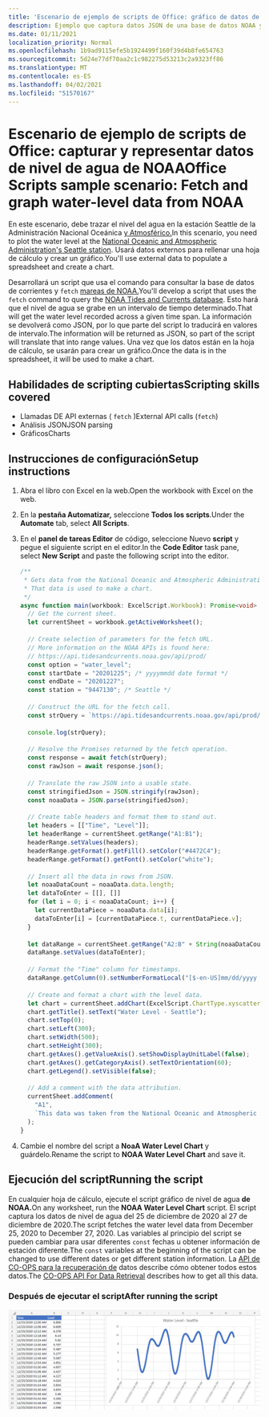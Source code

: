 ```yaml
---
title: 'Escenario de ejemplo de scripts de Office: gráfico de datos de nivel de agua de NOAA'
description: Ejemplo que captura datos JSON de una base de datos NOAA y los usa para crear un gráfico.
ms.date: 01/11/2021
localization_priority: Normal
ms.openlocfilehash: 1b9ad9115efe5b1924499f160f39d4b8fe654763
ms.sourcegitcommit: 5d24e77df70aa2c1c982275d53213c2a9323ff86
ms.translationtype: MT
ms.contentlocale: es-ES
ms.lasthandoff: 04/02/2021
ms.locfileid: "51570167"
---
```

# <a name="office-scripts-sample-scenario-fetch-and-graph-water-level-data-from-noaa"></a><span data-ttu-id="3447c-103">Escenario de ejemplo de scripts de Office: capturar y representar datos de nivel de agua de NOAA</span><span class="sxs-lookup"><span data-stu-id="3447c-103">Office Scripts sample scenario: Fetch and graph water-level data from NOAA</span></span>

<span data-ttu-id="3447c-104">En este escenario, debe trazar el nivel del agua en la estación Seattle de la Administración Nacional Oceánica [y Atmosférico.](https://tidesandcurrents.noaa.gov/stationhome.html?id=9447130)</span><span class="sxs-lookup"><span data-stu-id="3447c-104">In this scenario, you need to plot the water level at the [National Oceanic and Atmospheric Administration's Seattle station](https://tidesandcurrents.noaa.gov/stationhome.html?id=9447130).</span></span> <span data-ttu-id="3447c-105">Usará datos externos para rellenar una hoja de cálculo y crear un gráfico.</span><span class="sxs-lookup"><span data-stu-id="3447c-105">You'll use external data to populate a spreadsheet and create a chart.</span></span>

<span data-ttu-id="3447c-106">Desarrollará un script que usa el comando para consultar la base de datos de corrientes y `fetch` [mareas de NOAA.](https://tidesandcurrents.noaa.gov/)</span><span class="sxs-lookup"><span data-stu-id="3447c-106">You'll develop a script that uses the `fetch` command to query the [NOAA Tides and Currents database](https://tidesandcurrents.noaa.gov/).</span></span> <span data-ttu-id="3447c-107">Esto hará que el nivel de agua se grabe en un intervalo de tiempo determinado.</span><span class="sxs-lookup"><span data-stu-id="3447c-107">That will get the water level recorded across a given time span.</span></span> <span data-ttu-id="3447c-108">La información se devolverá como JSON, por lo que parte del script lo traducirá en valores de intervalo.</span><span class="sxs-lookup"><span data-stu-id="3447c-108">The information will be returned as JSON, so part of the script will translate that into range values.</span></span> <span data-ttu-id="3447c-109">Una vez que los datos están en la hoja de cálculo, se usarán para crear un gráfico.</span><span class="sxs-lookup"><span data-stu-id="3447c-109">Once the data is in the spreadsheet, it will be used to make a chart.</span></span>

## <a name="scripting-skills-covered"></a><span data-ttu-id="3447c-110">Habilidades de scripting cubiertas</span><span class="sxs-lookup"><span data-stu-id="3447c-110">Scripting skills covered</span></span>

- <span data-ttu-id="3447c-111">Llamadas DE API externas ( `fetch` )</span><span class="sxs-lookup"><span data-stu-id="3447c-111">External API calls (`fetch`)</span></span>
- <span data-ttu-id="3447c-112">Análisis JSON</span><span class="sxs-lookup"><span data-stu-id="3447c-112">JSON parsing</span></span>
- <span data-ttu-id="3447c-113">Gráficos</span><span class="sxs-lookup"><span data-stu-id="3447c-113">Charts</span></span>

## <a name="setup-instructions"></a><span data-ttu-id="3447c-114">Instrucciones de configuración</span><span class="sxs-lookup"><span data-stu-id="3447c-114">Setup instructions</span></span>

1. <span data-ttu-id="3447c-115">Abra el libro con Excel en la web.</span><span class="sxs-lookup"><span data-stu-id="3447c-115">Open the workbook with Excel on the web.</span></span>

1. <span data-ttu-id="3447c-116">En la **pestaña Automatizar,** seleccione **Todos los scripts**.</span><span class="sxs-lookup"><span data-stu-id="3447c-116">Under the **Automate** tab, select **All Scripts**.</span></span>

1. <span data-ttu-id="3447c-117">En el **panel de tareas Editor** de código, seleccione Nuevo **script** y pegue el siguiente script en el editor.</span><span class="sxs-lookup"><span data-stu-id="3447c-117">In the **Code Editor** task pane, select **New Script** and paste the following script into the editor.</span></span>

    ```TypeScript
    /**
     * Gets data from the National Oceanic and Atmospheric Administration's Tides and Currents database. 
     * That data is used to make a chart.
     */
    async function main(workbook: ExcelScript.Workbook): Promise<void> {
      // Get the current sheet.
      let currentSheet = workbook.getActiveWorksheet();
    
      // Create selection of parameters for the fetch URL.
      // More information on the NOAA APIs is found here: 
      // https://api.tidesandcurrents.noaa.gov/api/prod/
      const option = "water_level";
      const startDate = "20201225"; /* yyyymmdd date format */
      const endDate = "20201227";
      const station = "9447130"; /* Seattle */
    
      // Construct the URL for the fetch call.
      const strQuery = `https://api.tidesandcurrents.noaa.gov/api/prod/datagetter?product=${option}&begin_date=${startDate}&end_date=${endDate}&datum=MLLW&station=${station}&units=english&time_zone=gmt&application=NOS.COOPS.TAC.WL&format=json`;
    
      console.log(strQuery);
    
      // Resolve the Promises returned by the fetch operation.
      const response = await fetch(strQuery);
      const rawJson = await response.json();
    
      // Translate the raw JSON into a usable state.
      const stringifiedJson = JSON.stringify(rawJson);
      const noaaData = JSON.parse(stringifiedJson);
    
      // Create table headers and format them to stand out.
      let headers = [["Time", "Level"]];
      let headerRange = currentSheet.getRange("A1:B1");
      headerRange.setValues(headers);
      headerRange.getFormat().getFill().setColor("#4472C4");
      headerRange.getFormat().getFont().setColor("white");
    
      // Insert all the data in rows from JSON.
      let noaaDataCount = noaaData.data.length;
      let dataToEnter = [[], []]
      for (let i = 0; i < noaaDataCount; i++) {
        let currentDataPiece = noaaData.data[i];
        dataToEnter[i] = [currentDataPiece.t, currentDataPiece.v];
      }
    
      let dataRange = currentSheet.getRange("A2:B" + String(noaaDataCount + 1)); /* +1 to account for the title row */
      dataRange.setValues(dataToEnter);
      
      // Format the "Time" column for timestamps.
      dataRange.getColumn(0).setNumberFormatLocal("[$-en-US]mm/dd/yyyy hh:mm AM/PM;@");
    
      // Create and format a chart with the level data.
      let chart = currentSheet.addChart(ExcelScript.ChartType.xyscatterSmooth,dataRange);
      chart.getTitle().setText("Water Level - Seattle");
      chart.setTop(0);
      chart.setLeft(300);
      chart.setWidth(500);
      chart.setHeight(300);
      chart.getAxes().getValueAxis().setShowDisplayUnitLabel(false);
      chart.getAxes().getCategoryAxis().setTextOrientation(60);
      chart.getLegend().setVisible(false);

      // Add a comment with the data attribution.
      currentSheet.addComment(
        "A1", 
        `This data was taken from the National Oceanic and Atmospheric Administration's Tides and Currents database on ${new Date(Date.now())}.`
      );
    }
    ```

1. <span data-ttu-id="3447c-118">Cambie el nombre del script a **NoaA Water Level Chart** y guárdelo.</span><span class="sxs-lookup"><span data-stu-id="3447c-118">Rename the script to **NOAA Water Level Chart** and save it.</span></span>

## <a name="running-the-script"></a><span data-ttu-id="3447c-119">Ejecución del script</span><span class="sxs-lookup"><span data-stu-id="3447c-119">Running the script</span></span>

<span data-ttu-id="3447c-120">En cualquier hoja de cálculo, ejecute el script gráfico de nivel de agua **de NOAA.**</span><span class="sxs-lookup"><span data-stu-id="3447c-120">On any worksheet, run the **NOAA Water Level Chart** script.</span></span> <span data-ttu-id="3447c-121">El script captura los datos de nivel de agua del 25 de diciembre de 2020 al 27 de diciembre de 2020.</span><span class="sxs-lookup"><span data-stu-id="3447c-121">The script fetches the water level data from December 25, 2020 to December 27, 2020.</span></span> <span data-ttu-id="3447c-122">Las variables al principio del script se pueden cambiar para usar diferentes `const` fechas u obtener información de estación diferente.</span><span class="sxs-lookup"><span data-stu-id="3447c-122">The `const` variables at the beginning of the script can be changed to use different dates or get different station information.</span></span> <span data-ttu-id="3447c-123">La [API de CO-OPS para la recuperación de](https://api.tidesandcurrents.noaa.gov/api/prod/) datos describe cómo obtener todos estos datos.</span><span class="sxs-lookup"><span data-stu-id="3447c-123">The [CO-OPS API For Data Retrieval](https://api.tidesandcurrents.noaa.gov/api/prod/) describes how to get all this data.</span></span>

### <a name="after-running-the-script"></a><span data-ttu-id="3447c-124">Después de ejecutar el script</span><span class="sxs-lookup"><span data-stu-id="3447c-124">After running the script</span></span>

![La hoja de cálculo después de ejecutar el script muestra algunos datos de nivel de agua y un gráfico.](../../images/scenario-noaa-water-level-after.png)
